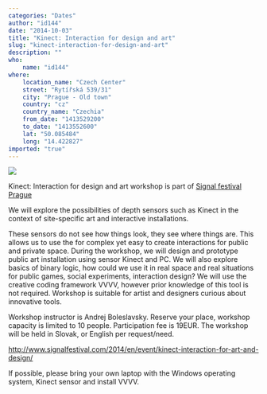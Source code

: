 ```yaml
---
categories: "Dates"
author: "id144"
date: "2014-10-03"
title: "Kinect: Interaction for design and art"
slug: "kinect-interaction-for-design-and-art"
description: ""
who: 
    name: "id144"
where: 
    location_name: "Czech Center"
    street: "Rytířská 539/31"
    city: "Prague - Old town"
    country: "cz"
    country_name: "Czechia"
    from_date: "1413529200"
    to_date: "1413552600"
    lat: "50.085484"
    long: "14.422827"
imported: "true"
---
```



![](kinect_workshop_r.png) 

Kinect: Interaction for design and art
workshop is part of [Signal festival Prague](http://www.signalfestival.com/2014/en/event/kinect-interaction-for-art-and-design/)

We will explore the possibilities of depth sensors such as Kinect in the context of site-specific art and interactive installations.

These sensors do not see how things look, they see where things are. This allows us to use the for complex yet easy to create interactions for public and private space. During the workshop, we will design and prototype public art installation using sensor Kinect and PC. We will also explore basics of binary logic, how could we use it in real space and real situations for public games, social experiments, interaction design? We will use the creative coding framework VVVV, however prior knowledge of this tool is not required. Workshop is suitable for artist and designers curious about innovative tools.

Workshop instructor is Andrej Boleslavsky. Reserve your place, workshop capacity is limited to 10 people. Participation fee is 19EUR. The workshop will be held in Slovak, or English per request/need.

http://www.signalfestival.com/2014/en/event/kinect-interaction-for-art-and-design/

If possible, please bring your own laptop with the Windows operating system, Kinect sensor and install VVVV.